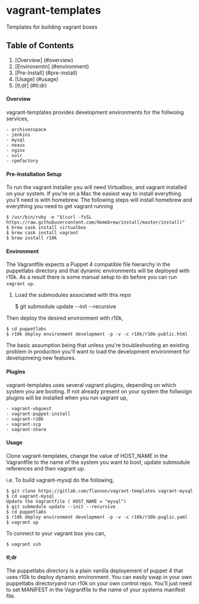 # vagrant-templates
Templates for building vagrant boxes


## Table of Contents

1. [Overview] (#overview)
2. [Environemtn] (#environment)
2. [Pre-Install] (#pre-install)
3. [Usage] (#usage)
4. [tl;dr] (#tl:dr)


#### Overview

vagrant-templates provides development environments for the follwoing services,

    - archivesspace
    - jenkins
    - mysql
    - nexus
    - nginx
    - solr
    - rpmfactory

#### Pre-Installation Setup

To run the vagrant installer you will need Virtualbox, and  vagrant installed on your system.
If you're on a Mac the easiest way to install everything you'll need is with homebrew.  The following steps will install homebrew and 
everything you need to get vagrant running

    $ /usr/bin/ruby -e "$(curl -fsSL https://raw.githubusercontent.com/Homebrew/install/master/install)"
    $ brew cask install virtualbox
    $ brew cask install vagrant
    $ brew install r10k

#### Environment

The Vagrantfile expects a Puppet 4 compatible file hierarchy in the puppetlabs directory and that dynamic environments will be deployed with r10k.  As a result there is some manual setup to do before you can run `vagrant up`.

1. Load the submodules associated with this repo

    $ git submodule update --init --recursive

Then deploy the desired environment with r10k,

    $ cd puppetlabs
    $ r10k deploy environment development -p -v -c r10k/r10k-public.html

The basic assumption being that unless you're troubleshooting an existing problem in produciton you'll want to load the development environment for developmeing new features.

#### Plugins

vagrant-templates uses several vagrant plugins, depending on which system you are booting.  If not already present on your system the follwoign plugins will be installed when you run vagrant up,

    - vagrant-vbguest
    - vagrant-puppet-install 
    - vagrant-r10k
    - vagrant-scp
    - vagrant-share

#### Usage

Clone vagrant-templates, change the value of HOST_NAME in the Vagrantfile to the name of the system you want to boot, update submodule references and then vagrant up.

i.e. To build vagrant-mysql do the following,

    $ git clone https://gitlab.com/flannon/vagrant-templates vagrant-mysql
    $ cd vagrant-mysql
    Update the Vagrantfile ( HOST_NAME = "mysql")
    $ git submodule update --init --recursive
    $ cd puppetlabs
    $ r10k deploy environment development -p -v -c r10k/r10k-puglic.yaml
    $ vagrant up


To connect to your vagrant box you can,

    $ vagrant ssh

#### tl;dr

The puppetlabs directory is a plain vanilla deployement of puppet 4 that uses r10k to deploy dynamic environment.  You can easily swap in your own puppetlabs directoryand run r10k on your own control repo.  You'll just need to set MANIFEST in the Vagrantfile to the name of your systems manifest file.
